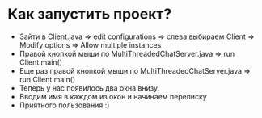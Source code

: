 # Как запустить проект?
- Зайти в Client.java => edit configurations => слева выбираем Client => Modify options => Allow multiple instances
- Правой кнопкой мыши по MultiThreadedChatServer.java => run Client.main()
- Еще раз правой кнопкой мыши по MultiThreadedChatServer.java => run Client.main()
- Теперь у нас появилось два окна внизу.
- Вводим имя в каждом из окон и начинаем переписку
- Приятного пользования :)
